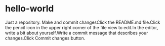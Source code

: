 # hello-world
Just a repository.
Make and commit changesClick the README.md file.Click the  pencil icon in the upper right corner of the file view to edit.In the editor, write a bit about yourself.Write a commit message that describes your changes.Click Commit changes button.
